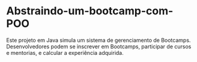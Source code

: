 # Abstraindo-um-bootcamp-com-POO
Este projeto em Java simula um sistema de gerenciamento de Bootcamps. Desenvolvedores podem se inscrever em Bootcamps, participar de cursos e mentorias, e calcular a experiência adquirida. 
